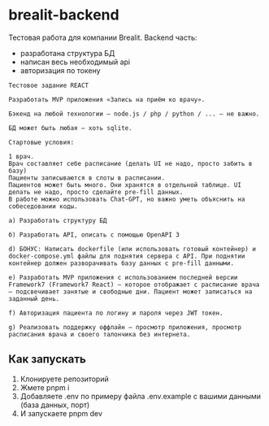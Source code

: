 ﻿# brealit-backend

Тестовая работа для компании Brealit. Backend часть:
* разработана структура БД
* написан весь необходимый api
* авторизация по токену

```
Тестовое задание REACT

Разработать MVP приложения «Запись на приём ко врачу».

Бэкенд на любой технологии — node.js / php / python / ... — не важно.

БД может быть любая — хоть sqlite.

Стартовые условия:

1 врач.
Врач составляет себе расписание (делать UI не надо, просто забить в базу)
Пациенты записываются в слоты в расписании.
Пациентов может быть много. Они хранятся в отдельной таблице. UI делать не надо, просто сделайте pre-fill данных.
В работе можно использовать Chat-GPT, но важно уметь объяснить на собеседовании коды.

а) Разработать структуру БД

б) Разработать API, описать с помощью OpenAPI 3

d) БОНУС: Написать dockerfile (или использовать готовый контейнер) и docker-compose.yml файлы для поднятия сервера c API. При поднятии контейнер должен разворачивать базу данных с pre-fill данными.

e) Разработать MVP приложения с использованием последней версии Framework7 (Framework7 React) — которое отображает с расписание врача — подсвечивает занятые и свободные дни. Пациент может записаться на заданный день.

f) Авторизация пациента по логину и пароля через JWT токен.

g) Реализовать поддержку оффлайн — просмотр приложения, просмотр расписания врача и своего талончика без интернета.
```
## Как запускать
1. Клонируете репозиторий
2. Жмете pnpm i
3. Добавляете .env по примеру файла .env.example с вашими данными (база данных, порт)
4. И запускаете pnpm dev
